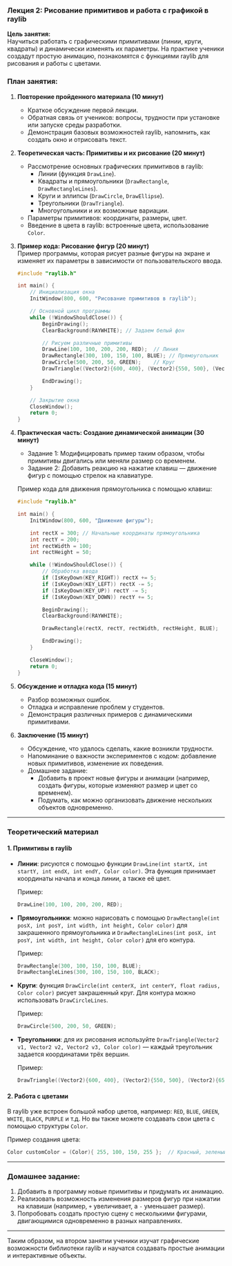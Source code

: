 ### Лекция 2: Рисование примитивов и работа с графикой в raylib

**Цель занятия:**  
Научиться работать с графическими примитивами (линии, круги, квадраты) и динамически изменять их параметры. На практике ученики создадут простую анимацию, познакомятся с функциями raylib для рисования и работы с цветами.

### План занятия:

1. **Повторение пройденного материала (10 минут)**  
   - Краткое обсуждение первой лекции.
   - Обратная связь от учеников: вопросы, трудности при установке или запуске среды разработки.
   - Демонстрация базовых возможностей raylib, напомнить, как создать окно и отрисовать текст.

2. **Теоретическая часть: Примитивы и их рисование (20 минут)**  
   - Рассмотрение основных графических примитивов в raylib:
     - Линии (функция `DrawLine`).
     - Квадраты и прямоугольники (`DrawRectangle`, `DrawRectangleLines`).
     - Круги и эллипсы (`DrawCircle`, `DrawEllipse`).
     - Треугольники (`DrawTriangle`).
     - Многоугольники и их возможные вариации.
   - Параметры примитивов: координаты, размеры, цвет.
   - Введение в цвета в raylib: встроенные цвета, использование `Color`.

3. **Пример кода: Рисование фигур (20 минут)**  
   Пример программы, которая рисует разные фигуры на экране и изменяет их параметры в зависимости от пользовательского ввода.

   ```cpp
   #include "raylib.h"

   int main() {
       // Инициализация окна
       InitWindow(800, 600, "Рисование примитивов в raylib");

       // Основной цикл программы
       while (!WindowShouldClose()) {
           BeginDrawing();
           ClearBackground(RAYWHITE); // Задаем белый фон

           // Рисуем различные примитивы
           DrawLine(100, 100, 200, 200, RED);  // Линия
           DrawRectangle(300, 100, 150, 100, BLUE); // Прямоугольник
           DrawCircle(500, 200, 50, GREEN);    // Круг
           DrawTriangle((Vector2){600, 400}, (Vector2){550, 500}, (Vector2){650, 500}, PURPLE); // Треугольник

           EndDrawing();
       }

       // Закрытие окна
       CloseWindow();
       return 0;
   }
   ```

4. **Практическая часть: Создание динамической анимации (30 минут)**  
   - Задание 1: Модифицировать пример таким образом, чтобы примитивы двигались или меняли размер со временем.
   - Задание 2: Добавить реакцию на нажатие клавиш — движение фигур с помощью стрелок на клавиатуре.
   
   Пример кода для движения прямоугольника с помощью клавиш:

   ```cpp
   #include "raylib.h"

   int main() {
       InitWindow(800, 600, "Движение фигуры");

       int rectX = 300; // Начальные координаты прямоугольника
       int rectY = 200;
       int rectWidth = 100;
       int rectHeight = 50;

       while (!WindowShouldClose()) {
           // Обработка ввода
           if (IsKeyDown(KEY_RIGHT)) rectX += 5;
           if (IsKeyDown(KEY_LEFT)) rectX -= 5;
           if (IsKeyDown(KEY_UP)) rectY -= 5;
           if (IsKeyDown(KEY_DOWN)) rectY += 5;

           BeginDrawing();
           ClearBackground(RAYWHITE);

           DrawRectangle(rectX, rectY, rectWidth, rectHeight, BLUE);

           EndDrawing();
       }

       CloseWindow();
       return 0;
   }
   ```

5. **Обсуждение и отладка кода (15 минут)**  
   - Разбор возможных ошибок.
   - Отладка и исправление проблем у студентов.
   - Демонстрация различных примеров с динамическими примитивами.

6. **Заключение (15 минут)**
   - Обсуждение, что удалось сделать, какие возникли трудности.
   - Напоминание о важности экспериментов с кодом: добавление новых примитивов, изменение их поведения.
   - Домашнее задание: 
     - Добавить в проект новые фигуры и анимации (например, создать фигуры, которые изменяют размер и цвет со временем).
     - Подумать, как можно организовать движение нескольких объектов одновременно.

---

### Теоретический материал

#### 1. Примитивы в raylib

- **Линии**: рисуются с помощью функции `DrawLine(int startX, int startY, int endX, int endY, Color color)`. Эта функция принимает координаты начала и конца линии, а также её цвет.
  
  Пример:
  ```cpp
  DrawLine(100, 100, 200, 200, RED);
  ```

- **Прямоугольники**: можно нарисовать с помощью `DrawRectangle(int posX, int posY, int width, int height, Color color)` для закрашенного прямоугольника и `DrawRectangleLines(int posX, int posY, int width, int height, Color color)` для его контура.
  
  Пример:
  ```cpp
  DrawRectangle(300, 100, 150, 100, BLUE);
  DrawRectangleLines(300, 100, 150, 100, BLACK);
  ```

- **Круги**: функция `DrawCircle(int centerX, int centerY, float radius, Color color)` рисует закрашенный круг. Для контура можно использовать `DrawCircleLines`.

  Пример:
  ```cpp
  DrawCircle(500, 200, 50, GREEN);
  ```

- **Треугольники**: для их рисования используйте `DrawTriangle(Vector2 v1, Vector2 v2, Vector2 v3, Color color)` — каждый треугольник задается координатами трёх вершин.

  Пример:
  ```cpp
  DrawTriangle((Vector2){600, 400}, (Vector2){550, 500}, (Vector2){650, 500}, PURPLE);
  ```

#### 2. Работа с цветами

В raylib уже встроен большой набор цветов, например: `RED`, `BLUE`, `GREEN`, `WHITE`, `BLACK`, `PURPLE` и т.д. Но вы также можете создавать свои цвета с помощью структуры `Color`.

Пример создания цвета:
```cpp
Color customColor = (Color){ 255, 100, 150, 255 };  // Красный, зеленый, синий, альфа-канал
```

---

### Домашнее задание:

1. Добавить в программу новые примитивы и придумать их анимацию.
2. Реализовать возможность изменения размеров фигур при нажатии на клавиши (например, `+` увеличивает, а `-` уменьшает размер).
3. Попробовать создать простую сцену с несколькими фигурами, двигающимися одновременно в разных направлениях.

---

Таким образом, на втором занятии ученики изучат графические возможности библиотеки raylib и научатся создавать простые анимации и интерактивные объекты.
